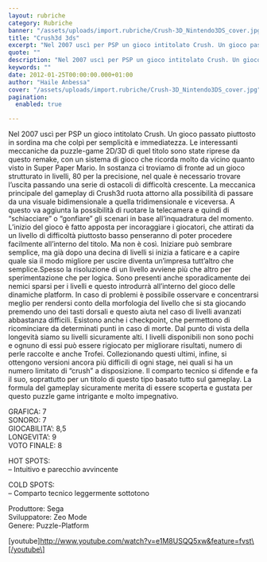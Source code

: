 ```yaml
---
layout: rubriche
category: Rubriche
banner: "/assets/uploads/import.rubriche/Crush-3D_Nintendo3DS_cover.jpg"
title: "Crush3d 3ds"
excerpt: "Nel 2007 uscì per PSP un gioco intitolato Crush. Un gioco passato piuttosto in sordina ma che colpì per semplicità e immediatezza. Le interessanti meccaniche da puzzle-game 2D/3D di quel titolo sono state riprese da questo remake, con un sistema di gioco che ricorda molto da vicino quanto visto in Super Paper Mario. In sostanza [&hellip"
quote: ""
description: "Nel 2007 uscì per PSP un gioco intitolato Crush. Un gioco passato piuttosto in sordina ma che colpì per semplicità e immediatezza. Le interessanti meccaniche da puzzle-game 2D/3D di quel titolo sono state riprese da questo remake, con un sistema di gioco che ricorda molto da vicino quanto visto in Super Paper Mario. In sostanza [&hellip"
keywords: ""
date: 2012-01-25T00:00:00.000+01:00
author: "Haile Anbessa"
cover: "/assets/uploads/import.rubriche/Crush-3D_Nintendo3DS_cover.jpg"
pagination:
  enabled: true

---
```


Nel 2007 uscì per PSP un gioco intitolato Crush. Un gioco passato piuttosto in sordina ma che colpì per semplicità e immediatezza. Le interessanti meccaniche da puzzle-game 2D/3D di quel titolo sono state riprese da questo remake, con un sistema di gioco che ricorda molto da vicino quanto visto in Super Paper Mario. In sostanza ci troviamo di fronte ad un gioco strutturato in livelli, 80 per la precisione, nel quale è necessario trovare l’uscita passando una serie di ostacoli di difficoltà crescente. La meccanica principale del gameplay di Crush3d ruota attorno alla possibilità di passare da una visuale bidimensionale a quella tridimensionale e viceversa. A questo va aggiunta la possibilità di ruotare la telecamera e quindi di “schiacciare” o “gonfiare” gli scenari in base all’inquadratura del momento. L’inizio del gioco è fatto apposta per incoraggiare i giocatori, che attirati da un livello di difficoltà piuttosto basso penseranno di poter procedere facilmente all’interno del titolo. Ma non è così. Iniziare può sembrare semplice, ma già dopo una decina di livelli si inizia a faticare e a capire quale sia il modo migliore per uscire diventa un’impresa tutt’altro che semplice.Spesso la risoluzione di un livello avviene più che altro per sperimentazione che per logica. Sono presenti anche sporadicamente dei nemici sparsi per i livelli e questo introdurrà all’interno del gioco delle dinamiche platform. In caso di problemi è possibile osservare e concentrarsi meglio per rendersi conto della morfologia del livello che si sta giocando premendo uno dei tasti dorsali e questo aiuta nel caso di livelli avanzati abbastanza difficili. Esistono anche i checkpoint, che permettono di ricominciare da determinati punti in caso di morte. Dal punto di vista della longevità siamo su livelli sicuramente alti. I livelli disponibili non sono pochi e ognuno di essi può essere rigiocato per migliorare risultati, numero di perle raccolte e anche Trofei. Collezionando questi ultimi, infine, si ottengono versioni ancora più difficili di ogni stage, nei quali si ha un numero limitato di “crush” a disposizione. Il comparto tecnico si difende e fa il suo, soprattutto per un titolo di questo tipo basato tutto sul gameplay. La formula del gameplay sicuramente merita di essere scoperta e gustata per questo puzzle game intrigante e molto impegnativo.

GRAFICA: 7  
SONORO: 7  
GIOCABILITA’: 8,5  
LONGEVITA’: 9  
VOTO FINALE: 8

HOT SPOTS:  
– Intuitivo e parecchio avvincente

COLD SPOTS:  
– Comparto tecnico leggermente sottotono

Produttore: Sega  
Sviluppatore: Zeo Mode  
Genere: Puzzle-Platform

\[youtube\]http://www.youtube.com/watch?v=e1M8USQQ5xw&feature=fvst\[/youtube\]
